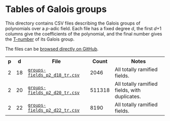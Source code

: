 # Tables of Galois groups

This directory contains CSV files describing the Galois groups of polynomials over a *p*-adic field. Each file has a fixed degree *d*, the first *d*+1 columns give the coefficients of the polynomial, and the final number gives the [T-number](http://groupnames.org/T31.html) of its Galois group.

The files can be [browsed directly on GitHub](https://github.com/cjdoris/pAdicGaloisGroup/tree/master/tables/).

<table>
  <tr>
    <th>p</th>
    <th>d</th>
    <th>File</th>
    <th>Count</th>
    <th>Notes</th>
  </tr>
  <tr>
    <td>2</td>
    <td>18</td>
    <td><a href="https://raw.githubusercontent.com/cjdoris/pAdicGaloisGroup/master/tables/groups-fields_p2_d18_tr.csv"><code>groups-fields_p2_d18_tr.csv</code></a></td>
    <td>2046</td>
    <td>All totally ramified fields.</td>
  </tr>
  <tr>
    <td>2</td>
    <td>20</td>
    <td><a href="https://raw.githubusercontent.com/cjdoris/pAdicGaloisGroup/master/tables/groups-fields_p2_d20_tr.csv"><code>groups-fields_p2_d20_tr.csv</code></a></td>
    <td>511318</td>
    <td>All totally ramified fields, with duplicates.</td>
  </tr>
  <tr>
    <td>2</td>
    <td>22</td>
    <td><a href="https://raw.githubusercontent.com/cjdoris/pAdicGaloisGroup/master/tables/groups-fields_p2_d22_tr.csv"><code>groups-fields_p2_d22_tr.csv</code></a></td>
    <td>8190</td>
    <td>All totally ramified fields.</td>
  </tr>
</table>
